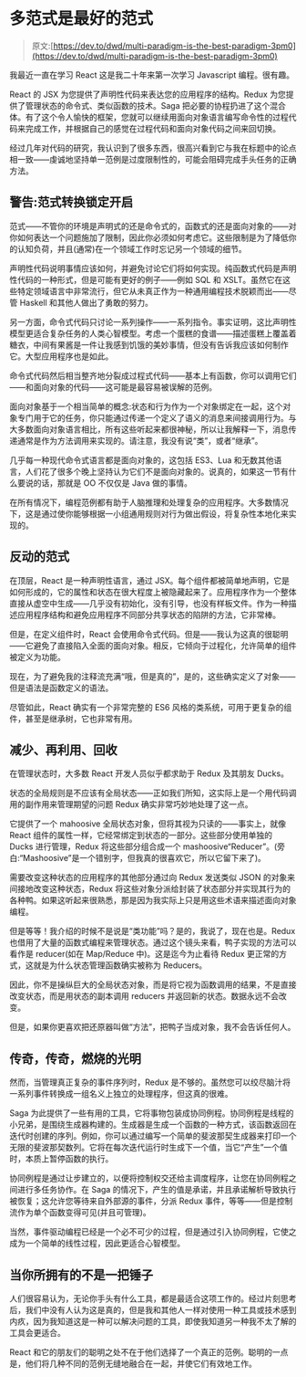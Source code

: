 # 多范式是最好的范式

> 原文:[https://dev.to/dwd/multi-paradigm-is-the-best-paradigm-3pm0](https://dev.to/dwd/multi-paradigm-is-the-best-paradigm-3pm0)

我最近一直在学习 React 这是我二十年来第一次学习 Javascript 编程。很有趣。

React 的 JSX 为您提供了声明性代码来表达您的应用程序的结构。Redux 为您提供了管理状态的命令式、类似函数的技术。Saga 把必要的协程扔进了这个混合体。有了这个令人愉快的框架，您就可以继续用面向对象语言编写命令性的过程代码来完成工作，并根据自己的感觉在过程代码和面向对象代码之间来回切换。

经过几年对代码的研究，我认识到了很多东西，很高兴看到它与我在标题中的论点相一致——虔诚地坚持单一范例是过度限制性的，可能会阻碍完成手头任务的正确方法。

## 警告:范式转换锁定开启

范式——不管你的环境是声明式的还是命令式的，函数式的还是面向对象的——对你如何表达一个问题施加了限制，因此你必须如何考虑它。这些限制是为了降低你的认知负荷，并且(通常)在一个领域工作时忘记另一个领域的细节。

声明性代码说明事情应该如何，并避免讨论它们将如何实现。纯函数式代码是声明性代码的一种形式，但是可能有更好的例子——例如 SQL 和 XSLT。虽然它在这些特定领域语言中非常流行，但它从未真正作为一种通用编程技术脱颖而出——尽管 Haskell 和其他人做出了勇敢的努力。

另一方面，命令式代码只讨论一系列操作——一系列指令。事实证明，这比声明性模型更适合复杂任务的人类心智模型。考虑一个蛋糕的食谱——描述蛋糕上覆盖着糖衣，中间有果酱是一件让我感到饥饿的美妙事情，但没有告诉我应该如何制作它。大型应用程序也是如此。

命令式代码然后相当整齐地分裂成过程式代码——基本上有函数，你可以调用它们——和面向对象的代码——这可能是最容易被误解的范例。

面向对象基于一个相当简单的概念:状态和行为作为一个对象绑定在一起，这个对象专门用于它的任务，你只能通过传递一个定义了语义的消息来间接调用行为。与大多数面向对象语言相比，所有这些听起来都很神秘，所以让我解释一下，消息传递通常是作为方法调用来实现的。请注意，我没有说“类”，或者“继承”。

几乎每一种现代命令式语言都是面向对象的，这包括 ES3、Lua 和无数其他语言，人们花了很多个晚上坚持认为它们不是面向对象的。说真的，如果这一节有什么要说的话，那就是 OO 不仅仅是 Java 做的事情。

在所有情况下，编程范例都有助于人脑推理和处理复杂的应用程序。大多数情况下，这是通过使你能够根据一小组通用规则对行为做出假设，将复杂性本地化来实现的。

## 反动的范式

在顶层，React 是一种声明性语言，通过 JSX。每个组件都被简单地声明，它是如何形成的，它的属性和状态在很大程度上被隐藏起来了。应用程序作为一个整体直接从虚空中生成——几乎没有初始化，没有引导，也没有样板文件。作为一种描述应用程序结构和避免应用程序不同部分共享状态的陷阱的方法，它非常棒。

但是，在定义组件时，React 会使用命令式代码。但是——我认为这真的很聪明——它避免了直接陷入全面的面向对象。相反，它倾向于过程化，允许简单的组件被定义为功能。

现在，为了避免我的注释流充满“哦，但是真的”，是的，这些确实定义了对象——但是语法是函数定义的语法。

尽管如此，React 确实有一个非常完整的 ES6 风格的类系统，可用于更复杂的组件，甚至是继承树，它也非常有用。

## 减少、再利用、回收

在管理状态时，大多数 React 开发人员似乎都求助于 Redux 及其朋友 Ducks。

状态的全局规则是不应该有全局状态——正如我们所知，这实际上是一个用代码调用的副作用来管理期望的问题 Redux 确实非常巧妙地处理了这一点。

它提供了一个 mahoosive 全局状态对象，但将其视为只读的——事实上，就像 React 组件的属性一样，它经常绑定到状态的一部分。这些部分使用单独的 Ducks 进行管理，Redux 将这些部分组合成一个 mashoosive“Reducer”。(旁白:“Mashoosive”是一个错别字，但我真的很喜欢它，所以它留下来了)。

需要改变这种状态的应用程序的其他部分通过向 Redux 发送类似 JSON 的对象来间接地改变这种状态，Redux 将这些对象分派给封装了状态部分并实现其行为的各种鸭。如果这听起来很熟悉，那是因为我实际上只是用这些术语来描述面向对象编程。

但是等等！我介绍的时候不是说是“类功能”吗？是的，我说了，现在也是。Redux 也借用了大量的函数式编程来管理状态。通过这个镜头来看，鸭子实现的方法可以看作是 reducer(如在 Map/Reduce 中)。这是迄今为止看待 Redux 更正常的方式，这就是为什么状态管理函数确实被称为 Reducers。

因此，你不是操纵巨大的全局状态对象，而是将它视为函数调用的结果，不是直接改变状态，而是用状态的副本调用 reducers 并返回新的状态。数据永远不会改变。

但是，如果你更喜欢把还原器叫做“方法”，把鸭子当成对象，我不会告诉任何人。

## 传奇，传奇，燃烧的光明

然而，当管理真正复杂的事件序列时，Redux 是不够的。虽然您可以绞尽脑汁将一系列事件转换成一组名义上独立的处理程序，但这真的很难。

Saga 为此提供了一些有用的工具，它将事物包装成协同例程。协同例程是线程的小兄弟，是围绕生成器构建的。生成器是生成一个函数的一种方式，该函数返回在迭代时创建的序列。例如，你可以通过编写一个简单的斐波那契生成器来打印一个无限的斐波那契数列。它将在每次迭代运行时生成下一个值，当它“产生”一个值时，本质上暂停函数的执行。

协同例程是通过让步建立的，以便将控制权交还给主调度程序，让您在协同例程之间进行多任务协作。在 Saga 的情况下，产生的值是承诺，并且承诺解析导致执行被恢复；这允许您等待来自外部源的事件，分派 Redux 事件，等等——但是控制流作为单个函数变得可见(并且可管理)。

当然，事件驱动编程已经是一个必不可少的过程，但是通过引入协同例程，它使之成为一个简单的线性过程，因此更适合心智模型。

## 当你所拥有的不是一把锤子

人们很容易认为，无论你手头有什么工具，都是最适合这项工作的。经过片刻思考后，我们中没有人认为这是真的，但是我和其他人一样对使用一种工具或技术感到内疚，因为我知道这是一种可以解决问题的工具，即使我知道另一种我不太了解的工具会更适合。

React 和它的朋友们的聪明之处不在于他们选择了一个真正的范例。聪明的一点是，他们将几种不同的范例无缝地融合在一起，并使它们有效地工作。